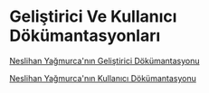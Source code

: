 # Geliştirici Ve Kullanıcı Dökümantasyonları
[Neslihan Yağmurca'nın Geliştirici Dökümantasyonu](https://stud-sdu-edu.gitbook.io/untitled/gelistirici-dokumantasyonu)

[Neslihan Yağmurca'nın Kullanıcı Dökümantasyonu](https://github.com/matiassingers/awesome-readme)

